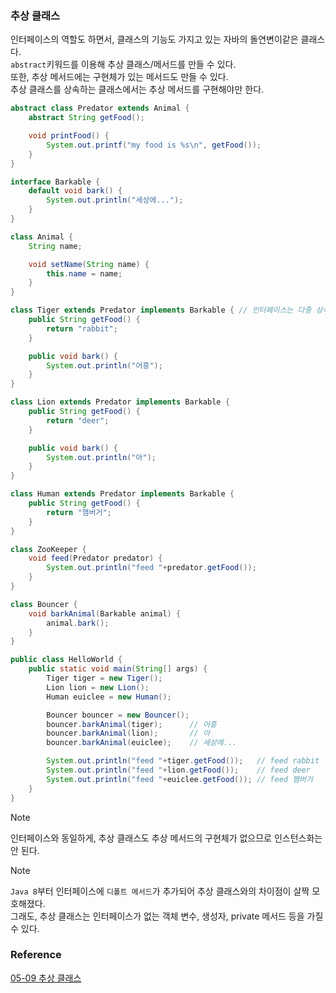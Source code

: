 ### 추상 클래스
인터페이스의 역할도 하면서, 클래스의 기능도 가지고 있는 자바의 돌연변이같은 클래스다.<br>
`abstract`키워드를 이용해 추상 클래스/메서드를 만들 수 있다.<br>
또한, 추상 메서드에는 구현체가 있는 메서드도 만들 수 있다.<br>
추상 클래스를 상속하는 클래스에서는 추상 메서드를 구현해야만 한다.<br>
```java
abstract class Predator extends Animal {
    abstract String getFood();

    void printFood() {
        System.out.printf("my food is %s\n", getFood());
    }
}

interface Barkable {
    default void bark() {
        System.out.println("세상에...");
    }
}

class Animal {
    String name;

    void setName(String name) {
        this.name = name;
    }
}

class Tiger extends Predator implements Barkable { // 인터페이스는 다중 상속이 가능하다.
    public String getFood() {
        return "rabbit";
    }

    public void bark() {
        System.out.println("어흥");
    }
}

class Lion extends Predator implements Barkable {
    public String getFood() {
        return "deer";
    }

    public void bark() {
        System.out.println("아");
    }
}

class Human extends Predator implements Barkable {
    public String getFood() {
        return "햄버거";
    }
}

class ZooKeeper {
    void feed(Predator predator) {
        System.out.println("feed "+predator.getFood());
    }
}

class Bouncer {
    void barkAnimal(Barkable animal) {
        animal.bark();
    }
}

public class HelloWorld {
    public static void main(String[] args) {
        Tiger tiger = new Tiger();
        Lion lion = new Lion();
        Human euiclee = new Human();

        Bouncer bouncer = new Bouncer();
        bouncer.barkAnimal(tiger);      // 어흥
        bouncer.barkAnimal(lion);       // 아
        bouncer.barkAnimal(euiclee);    // 세상에...

        System.out.println("feed "+tiger.getFood());   // feed rabbit
        System.out.println("feed "+lion.getFood());    // feed deer
        System.out.println("feed "+euiclee.getFood()); // feed 햄버거
    }
}
```
> [!NOTE]
> 인터페이스와 동일하게, 추상 클래스도 추상 메서드의 구현체가 없으므로 인스턴스화는 안 된다.<br>

> [!NOTE]
> `Java 8`부터 인터페이스에 `디폴트 메서드`가 추가되어 추상 클래스와의 차이점이 살짝 모호해졌다.<br>
> 그래도, 추상 클래스는 인터페이스가 없는 객체 변수, 생성자, private 메서드 등을 가질 수 있다.<br>

### Reference
[05-09 추상 클래스](https://wikidocs.net/219)<br>
